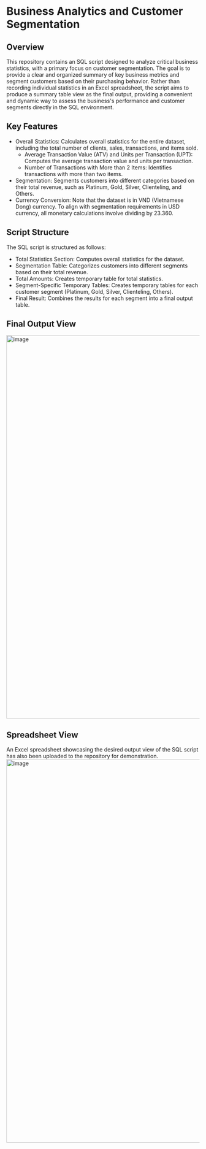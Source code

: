 # Business Analytics and Customer Segmentation

## Overview
This repository contains an SQL script designed to analyze critical business statistics, with a primary focus on customer segmentation. The goal is to provide a clear and organized summary of key business metrics and segment customers based on their purchasing behavior. Rather than recording individual statistics in an Excel spreadsheet, the script aims to produce a summary table view as the final output, providing a convenient and dynamic way to assess the business's performance and customer segments directly in the SQL environment.


## Key Features
- Overall Statistics: Calculates overall statistics for the entire dataset, including the total number of clients, sales, transactions, and items sold.
  + Average Transaction Value (ATV) and Units per Transaction (UPT): Computes the average transaction value and units per transaction.
  + Number of Transactions with More than 2 Items: Identifies transactions with more than two items.
- Segmentation: Segments customers into different categories based on their total revenue, such as Platinum, Gold, Silver, Clienteling, and Others.
- Currency Conversion: Note that the dataset is in VND (Vietnamese Dong) currency. To align with segmentation requirements in USD currency, all monetary calculations involve dividing by 23.360.


## Script Structure
The SQL script is structured as follows:
- Total Statistics Section: Computes overall statistics for the dataset.
- Segmentation Table: Categorizes customers into different segments based on their total revenue.
- Total Amounts: Creates temporary table for total statistics.
- Segment-Specific Temporary Tables: Creates temporary tables for each customer segment (Platinum, Gold, Silver, Clienteling, Others).
- Final Result: Combines the results for each segment into a final output table.

## Final Output View
<img width="1000" alt="image" src="https://github.com/khainn03/Business-Analytics-Customer-Segmentation/assets/149082730/f285d33c-5f69-46c4-a0ba-456cba46260b">



## Spreadsheet View 
An Excel spreadsheet showcasing the desired output view of the SQL script has also been uploaded to the repository for demonstration.
<img width="1000" alt="image" src="https://github.com/khainn03/Business-Analytics-Customer-Segmentation/assets/149082730/67c927ea-a7f0-4e1a-8621-ad7bc11d862b">






